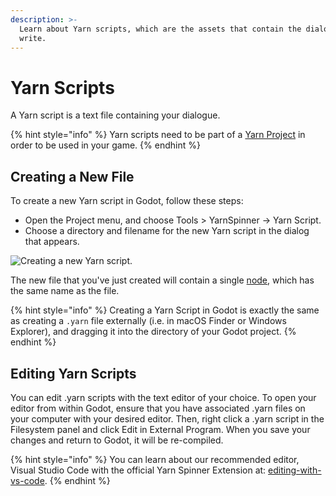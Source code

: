 ```yaml
---
description: >-
  Learn about Yarn scripts, which are the assets that contain the dialogue you
  write.
---
```


# Yarn Scripts

A Yarn script is a text file containing your dialogue.

{% hint style="info" %}
Yarn scripts need to be part of a [Yarn Project](yarn-projects.md) in order to be used in your game.
{% endhint %}

## Creating a New File

To create a new Yarn script in Godot, follow these steps:

* Open the Project menu, and choose Tools > YarnSpinner -> Yarn Script.
* Choose a directory and filename for the new Yarn script in the dialog that appears.

![Creating a new Yarn script.](../../../.gitbook/assets/YarnSpinnerGodot-Create-YarnScript.png)

The new file that you've just created will contain a single [node](../../../getting-started/writing-in-yarn/lines-nodes-and-options.md#writing-nodes-in-plain-text), which has the same name as the file.

{% hint style="info" %}
Creating a Yarn Script in Godot is exactly the same as creating a `.yarn` file externally (i.e. in macOS Finder or Windows Explorer), and dragging it into the directory of your Godot project.
{% endhint %}

## Editing Yarn Scripts

You can edit .yarn scripts with the text editor of your choice. To open your editor from within Godot, ensure that you have associated .yarn files on your computer with your desired editor. Then, right click a .yarn script in the Filesystem panel and click Edit in External Program. When you save your changes and return to Godot, it will be re-compiled.

{% hint style="info" %}
You can learn about our recommended editor, Visual Studio Code with the official Yarn Spinner Extension at: [editing-with-vs-code](../../../getting-started/editing-with-vs-code/ "mention").
{% endhint %}
